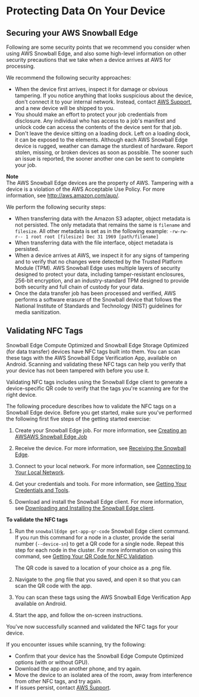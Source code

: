 # Protecting Data On Your Device<a name="data-protection-device"></a>



## Securing your AWS Snowball Edge<a name="security-considerations"></a>

Following are some security points that we recommend you consider when using AWS Snowball Edge, and also some high\-level information on other security precautions that we take when a device arrives at AWS for processing\.

We recommend the following security approaches:
+ When the device first arrives, inspect it for damage or obvious tampering\. If you notice anything that looks suspicious about the device, don't connect it to your internal network\. Instead, contact [AWS Support](https://aws.amazon.com/premiumsupport/), and a new device will be shipped to you\.
+ You should make an effort to protect your job credentials from disclosure\. Any individual who has access to a job's manifest and unlock code can access the contents of the device sent for that job\.
+ Don't leave the device sitting on a loading dock\. Left on a loading dock, it can be exposed to the elements\. Although each AWS Snowball Edge device is rugged, weather can damage the sturdiest of hardware\. Report stolen, missing, or broken devices as soon as possible\. The sooner such an issue is reported, the sooner another one can be sent to complete your job\.

**Note**  
The AWS Snowball Edge devices are the property of AWS\. Tampering with a device is a violation of the AWS Acceptable Use Policy\. For more information, see [http://aws\.amazon\.com/aup/](http://aws.amazon.com/aup/)\.

We perform the following security steps:
+ When transferring data with the Amazon S3 adapter, object metadata is not persisted\. The only metadata that remains the same is `filename` and `filesize`\. All other metadata is set as in the following example: `-rw-rw-r-- 1 root root [filesize] Dec 31 1969 [path/filename]`
+ When transferring data with the file interface, object metadata is persisted\.
+ When a device arrives at AWS, we inspect it for any signs of tampering and to verify that no changes were detected by the Trusted Platform Module \(TPM\)\. AWS Snowball Edge uses multiple layers of security designed to protect your data, including tamper\-resistant enclosures, 256\-bit encryption, and an industry\-standard TPM designed to provide both security and full chain of custody for your data\. 
+ Once the data transfer job has been processed and verified, AWS performs a software erasure of the Snowball device that follows the National Institute of Standards and Technology \(NIST\) guidelines for media sanitization\.

## Validating NFC Tags<a name="nfc-validation"></a>

Snowball Edge Compute Optimized and Snowball Edge Storage Optimized \(for data transfer\) devices have NFC tags built into them\. You can scan these tags with the AWS Snowball Edge Verification App, available on Android\. Scanning and validating these NFC tags can help you verify that your device has not been tampered with before you use it\.

Validating NFC tags includes using the Snowball Edge client to generate a device\-specific QR code to verify that the tags you're scanning are for the right device\.

The following procedure describes how to validate the NFC tags on a Snowball Edge device\. Before you get started, make sure you've performed the following first five steps of the getting started exercise:

1. Create your Snowball Edge job\. For more information, see [Creating an AWSAWS Snowball Edge Job](https://docs.aws.amazon.com/snowball/latest/developer-guide/create-job-common.html)

1. Receive the device\. For more information, see [Receiving the Snowball Edge](receive-device.md)\.

1. Connect to your local network\. For more information, see [Connecting to Your Local Network](getting-started-connect.md)\.

1. Get your credentials and tools\. For more information, see [Getting Your Credentials and Tools](get-credentials.md)\.

1. Download and install the Snowball Edge client\. For more information, see [Downloading and Installing the Snowball Edge client](download-the-client.md)\.

**To validate the NFC tags**

1. Run the `snowballEdge get-app-qr-code` Snowball Edge client command\. If you run this command for a node in a cluster, provide the serial number \(`--device-sn`\) to get a QR code for a single node\. Repeat this step for each node in the cluster\. For more information on using this command, see [Getting Your QR Code for NFC Validation](using-client-commands.md#client-qr-code)\.

   The QR code is saved to a location of your choice as a \.png file\.

1.  Navigate to the \.png file that you saved, and open it so that you can scan the QR code with the app\.

1. You can scan these tags using the AWS Snowball Edge Verification App available on Android\.

1. Start the app, and follow the on\-screen instructions\.

You've now successfully scanned and validated the NFC tags for your device\. 

If you encounter issues while scanning, try the following:
+ Confirm that your device has the Snowball Edge Compute Optimized options \(with or without GPU\)\.
+ Download the app on another phone, and try again\.
+ Move the device to an isolated area of the room, away from interference from other NFC tags, and try again\.
+ If issues persist, contact [AWS Support](https://aws.amazon.com/premiumsupport/)\.